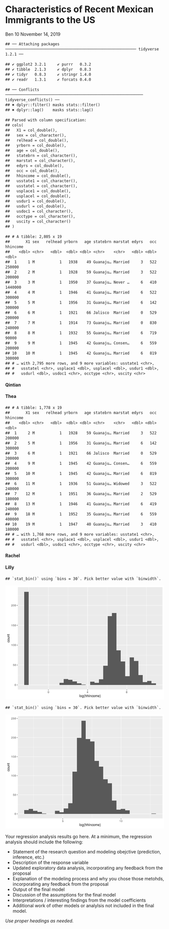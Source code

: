 Characteristics of Recent Mexican Immigrants to the US
================
Ben 10
November 14, 2019

    ## ── Attaching packages ────────────────────────────────────────────────────────── tidyverse 1.2.1 ──

    ## ✔ ggplot2 3.2.1     ✔ purrr   0.3.2
    ## ✔ tibble  2.1.3     ✔ dplyr   0.8.3
    ## ✔ tidyr   0.8.3     ✔ stringr 1.4.0
    ## ✔ readr   1.3.1     ✔ forcats 0.4.0

    ## ── Conflicts ───────────────────────────────────────────────────────────── tidyverse_conflicts() ──
    ## ✖ dplyr::filter() masks stats::filter()
    ## ✖ dplyr::lag()    masks stats::lag()

    ## Parsed with column specification:
    ## cols(
    ##   X1 = col_double(),
    ##   sex = col_character(),
    ##   relhead = col_double(),
    ##   yrborn = col_double(),
    ##   age = col_double(),
    ##   statebrn = col_character(),
    ##   marstat = col_character(),
    ##   edyrs = col_double(),
    ##   occ = col_double(),
    ##   hhincome = col_double(),
    ##   usstate1 = col_character(),
    ##   usstatel = col_character(),
    ##   usplace1 = col_double(),
    ##   usplacel = col_double(),
    ##   usdur1 = col_double(),
    ##   usdurl = col_double(),
    ##   usdoc1 = col_character(),
    ##   occtype = col_character(),
    ##   uscity = col_character()
    ## )

    ## # A tibble: 2,805 x 19
    ##       X1 sex   relhead yrborn   age statebrn marstat edyrs   occ hhincome
    ##    <dbl> <chr>   <dbl>  <dbl> <dbl> <chr>    <chr>   <dbl> <dbl>    <dbl>
    ##  1     1 M           1   1938    49 Guanaju… Married     3   522   250000
    ##  2     2 M           1   1928    59 Guanaju… Married     3   522   200000
    ##  3     3 M           1   1950    37 Guanaju… Never …     6   410  1440000
    ##  4     4 M           1   1946    41 Guanaju… Married     6   522   300000
    ##  5     5 M           1   1956    31 Guanaju… Married     6   142   300000
    ##  6     6 M           1   1921    66 Jalisco  Married     0   529   200000
    ##  7     7 M           1   1914    73 Guanaju… Married     0   830   240000
    ##  8     8 M           1   1932    55 Guanaju… Married     6   719    90000
    ##  9     9 M           1   1945    42 Guanaju… Consen…     6   559   200000
    ## 10    10 M           1   1945    42 Guanaju… Married     6   819   300000
    ## # … with 2,795 more rows, and 9 more variables: usstate1 <chr>,
    ## #   usstatel <chr>, usplace1 <dbl>, usplacel <dbl>, usdur1 <dbl>,
    ## #   usdurl <dbl>, usdoc1 <chr>, occtype <chr>, uscity <chr>

#### Qintian

#### Thea

    ## # A tibble: 1,778 x 19
    ##       X1 sex   relhead yrborn   age statebrn marstat edyrs   occ hhincome
    ##    <dbl> <chr>   <dbl>  <dbl> <dbl> <chr>    <chr>   <dbl> <dbl>    <dbl>
    ##  1     2 M           1   1928    59 Guanaju… Married     3   522   200000
    ##  2     5 M           1   1956    31 Guanaju… Married     6   142   300000
    ##  3     6 M           1   1921    66 Jalisco  Married     0   529   200000
    ##  4     9 M           1   1945    42 Guanaju… Consen…     6   559   200000
    ##  5    10 M           1   1945    42 Guanaju… Married     6   819   300000
    ##  6    11 M           1   1936    51 Guanaju… Widowed     3   522   240000
    ##  7    12 M           1   1951    36 Guanaju… Married     2   529   180000
    ##  8    13 M           1   1946    41 Guanaju… Married     6   419   240000
    ##  9    18 M           1   1952    35 Guanaju… Married     6   559   400000
    ## 10    19 M           1   1947    40 Guanaju… Married     3   410   180000
    ## # … with 1,768 more rows, and 9 more variables: usstate1 <chr>,
    ## #   usstatel <chr>, usplace1 <dbl>, usplacel <dbl>, usdur1 <dbl>,
    ## #   usdurl <dbl>, usdoc1 <chr>, occtype <chr>, uscity <chr>

#### Rachel

#### Lilly

    ## `stat_bin()` using `bins = 30`. Pick better value with `binwidth`.

![](regression-analysis_files/figure-gfm/unnamed-chunk-3-1.png)<!-- -->

    ## `stat_bin()` using `bins = 30`. Pick better value with `binwidth`.

![](regression-analysis_files/figure-gfm/unnamed-chunk-3-2.png)<!-- -->

Your regression analysis results go here. At a minimum, the regression
analysis should include the following:

  - Statement of the research question and modeling obejctive
    (prediction, inference, etc.)
  - Description of the response variable
  - Updated exploratory data analysis, incorporating any feedback from
    the proposal
  - Explanation of the modeling process and why you chose those metohds,
    incorporating any feedback from the proposal
  - Output of the final model
  - Discussion of the assumptions for the final model
  - Interpretations / interesting findings from the model coefficients
  - Additional work of other models or analylsis not included in the
    final model.

*Use proper headings as needed.*
